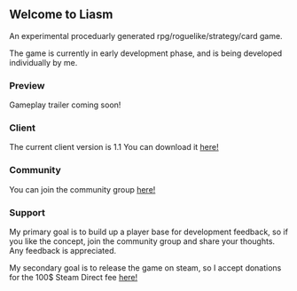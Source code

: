 ## Welcome to Liasm
An experimental proceduarly generated 
rpg/roguelike/strategy/card game.

The game is currently in early development phase, and is being developed individually by me.

### Preview
Gameplay trailer coming soon!

### Client
The current client version is 1.1
You can download it [here!](https://github.com/k4d4m/Liasm/releases/download/v1.1/Liasm.1.1.zip)

### Community
You can join the community group [here!](http://steamcommunity.com/groups/Liasm)

### Support
My primary goal is to build up a player base for development feedback, so if you like the concept, join the community group and share your thoughts. Any feedback is appreciated.

My secondary goal is to release the game on steam, so I accept donations for the 100$ Steam Direct fee [here!](https://paypal.me/k4d4m)

